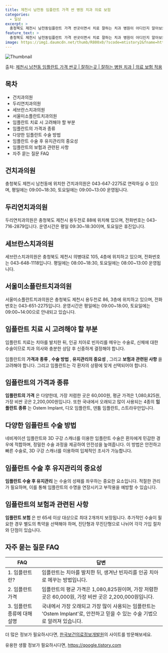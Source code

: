 ```yaml
---
title: 제천시 남천동 임플란트 가격 싼 병원 치과 의료 보험
categories:
  - 일상
excerpt: >
  충청북도 제천시 남천동임플란트 가격 싼곳이면서 치료 잘하는 치과 병원이 어디인지 알아보도록 하겠습니다. 충청북도 제천시 남천동에 위치한 건치과의원 두리연치과의원 세브란스치과의원 서울미소플란트치과의원 순서대로 안내 드리며, 임플란트 치료시 신경써야 할 부분 또한 같이 공유 드리겠습니다.2024년 임플란트 가격 살펴보기 👈 클릭임플란트 평균 가격건치과의원표 내에 있는 전화 번호를 클릭 하시면 건치과의원로 바로 전화 연결 됩니다.분류주소전화번호치과의원충청북도 제천시 용두천로 98 (남천동)📞043-647-2275로 전화하기건치과의원 위치 확인하기 👈 클릭요일운영시간월요일09:00~18:30화요일09:00~18:30수요일09:00~18:30목요일휴무금요일09:00~18:30..
feature_text: >
  충청북도 제천시 남천동임플란트 가격 싼곳이면서 치료 잘하는 치과 병원이 어디인지 알아보도록 하겠습니다. 충청북도 제천시 남천동에 위치한 건치과의원 두리연치과의원 세브란스치과의원 서울미소플란트치과의원 순서대로 안내 드리며, 임플란트 치료시 신경써야 할 부분 또한 같이 공유 드리겠습니다.2024년 임플란트 가격 살펴보기 👈 클릭임플란트 평균 가격건치과의원표 내에 있는 전화 번호를 클릭 하시면 건치과의원로 바로 전화 연결 됩니다.분류주소전화번호치과의원충청북도 제천시 용두천로 98 (남천동)📞043-647-2275로 전화하기건치과의원 위치 확인하기 👈 클릭요일운영시간월요일09:00~18:30화요일09:00~18:30수요일09:00~18:30목요일휴무금요일09:00~18:30..
image: https://img1.daumcdn.net/thumb/R800x0/?scode=mtistory2&fname=https%3A%2F%2Fblog.kakaocdn.net%2Fdn%2FcxTDnm%2FbtsGYCkvDs2%2FFkBAqKrGy74ryOwjkXceK0%2Fimg.webp
---
```


![Thumbnail](https://img1.daumcdn.net/thumb/R800x0/?scode=mtistory2&fname=https%3A%2F%2Fblog.kakaocdn.net%2Fdn%2FcxTDnm%2FbtsGYCkvDs2%2FFkBAqKrGy74ryOwjkXceK0%2Fimg.webp)

<p>출처: <a href="https://qoogle.tistory.com/7135" rel="dofollow">제천시 남천동 임플란트 가격 싼곳 | 잘하는곳 | 잘하는 병원 치과 | 의료 보험 적용</a> </p>

## 목차

  * 건치과의원
  * 두리연치과의원
  * 세브란스치과의원
  * 서울미소플란트치과의원
  * 임플란트 치료 시 고려해야 할 부분
  * 임플란트의 가격과 종류
  * 다양한 임플란트 수술 방법
  * 임플란트 수술 후 유지관리의 중요성
  * 임플란트의 보험과 관련된 사항
  * 자주 묻는 질문 FAQ

## 건치과의원

충청북도 제천시 남천동에 위치한 건치과의원은 043-647-2275로 연락하실 수 있으며, 평일에는 09:00~18:30, 토요일에는
09:00~13:00 운영됩니다.

## 두리연치과의원

두리연치과의원은 충청북도 제천시 용두천로 88에 위치해 있으며, 전화번호는 043-716-2879입니다. 운영시간은 평일
09:30~18:30이며, 토요일은 휴진입니다.

## 세브란스치과의원

세브란스치과의원은 충청북도 제천시 의병대로 105, 4층에 위치하고 있으며, 전화번호는 043-648-1118입니다. 평일에는
08:00~18:30, 토요일에는 08:00~13:00 운영됩니다.

## 서울미소플란트치과의원

서울미소플란트치과의원은 충청북도 제천시 용두천로 86, 3층에 위치하고 있으며, 전화번호는 043-651-2275입니다. 운영시간은 평일에는
09:00~18:00, 토요일에는 09:00~14:00으로 안내되고 있습니다.

## 임플란트 치료 시 고려해야 할 부분

임플란트 치료는 치아를 발치한 뒤, 인공 치아로 빈자리를 메우는 수술로, 신체에 대한 수술이므로 치과 의사와 충분한 상담 후 신중하게
결정해야 합니다.

임플란트의 **가격과 종류** , **수술 방법** , **유지관리의 중요성** , 그리고 **보험과 관련된 사항** 을 고려해야 합니다.
그리고 임플란트는 각 환자의 상황에 맞게 선택되어야 합니다.

## 임플란트의 가격과 종류

**임플란트의 가격** 은 다양한데, 가장 저렴한 곳은 60,000원, 평균 가격은 1,080,825원, 가장 비싼 곳은
2,200,000원입니다. 또한 국내에서 오래되고 많이 사용되는 4종의 **임플란트 종류** 는 Ostem Implant, 디오 임플란트,
덴튬 임플란트, 스트라우만입니다.

## 다양한 임플란트 수술 방법

네비게이션 임플란트와 3D 구강 스캐너를 이용한 임플란트 수술은 환자에게 민감한 경우에 적합하며, 정밀한 수술 과정을 제공하여 안전성을
높여줍니다. 이 방법은 안전하고 빠른 수술로, 3D 구강 스캐너를 이용하여 입체적인 조사가 가능합니다.

## 임플란트 수술 후 유지관리의 중요성

**임플란트 수술 후 유지관리** 는 수술의 성패를 좌우하는 중요한 요소입니다. 적절한 관리가 필요하며, 이를 통해 임플란트의 수명을
연장시키고 부작용을 예방할 수 있습니다.

## 임플란트의 보험과 관련된 사항

**임플란트 보험** 은 만 65세 이상 대상으로 최대 2개까지 보장됩니다. 추가적인 수술이 필요한 경우 별도의 특약을 선택해야 하며,
진단형과 무진단형으로 나뉘어 각각 가입 절차와 단점이 있습니다.

## 자주 묻는 질문 FAQ

**FAQ** | **답변**  
---|---  
1\. 임플란트란? | 임플란트는 치아를 발치한 뒤, 생겨난 빈자리를 인공 치아로 메꾸는 방법입니다.  
2\. 임플란트 가격 | 임플란트의 평균 가격은 1,080,825원이며, 가장 저렴한 곳은 60,000원, 가장 비싼 곳은 2,200,000원입니다.  
3\. 임플란트 종류에 대해 설명 | 국내에서 가장 오래되고 가장 많이 사용되는 임플란트는 'Ostem Implant'로, 안전하고 믿을 수 있는 수술 기법으로 알려져 있습니다.  
  
더 많은 정보가 필요하시다면, [한국보건의료정보개발원](https://www.khi.or.kr)의 사이트를 방문해보세요.



 

유용한 생활 정보가 필요하시다면, <a href="https://qoogle.tistory.com" rel="dofollow">https://qoogle.tistory.com</a>


